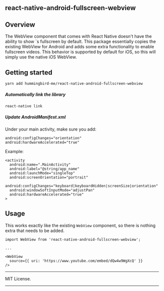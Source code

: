 ## react-native-android-fullscreen-webview

## Overview

The WebView component that comes with React Native doesn't have the ability to show `s
fullscreen by default. This package essentially copies the existing WebView for Android and adds some extra functionality to enable fullscreen videos. This behavior is supported by default for iOS, so this will simply use the native iOS WebView.

## Getting started

`yarn add hummingbird-me/react-native-android-fullscreen-webview`


##### Automatically link the library

`react-native link`

##### Update AndroidManifest.xml

Under your main activity, make sure you add:

```
android:configChanges="orientation"
android:hardwareAccelerated="true"
```

Example:

```
<activity
  android:name=".MainActivity"
  android:label="@string/app_name"
  android:launchMode="singleTop"
  android:screenOrientation="portrait"
  android:configChanges="keyboard|keyboardHidden|screenSize|orientation"
  android:windowSoftInputMode="adjustPan"
  android:hardwareAccelerated="true"
>
```

## Usage

This works exactly like the existing `WebView` component, so there is nothing extra that needs to be added.

```
import WebView from 'react-native-android-fullscreen-webview';

...

<WebView
  source={{ uri: 'https://www.youtube.com/embed/dQw4w9WgXcQ' }}
/>
```

---

MIT License.

---
